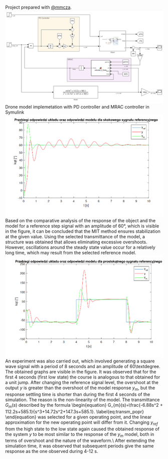 
Project prepared with [@mmcza](https://www.github.com/mmcza).
![drone_with_adaptive_control_model_reference](https://github.com/dariak153/Adaptive_Control_Flapping_Wings_Drone/blob/main/drone_with_MRAC.png)
Drone model implemetation with PD controller and MRAC controller in Symulink
![step_response](https://github.com/dariak153/Adaptive_Control_Flapping_Wings_Drone/blob/main/step_response_reference_signals.png)
Based on the comparative analysis of the response of the object and the model for a reference step signal with an amplitude of 60&deg;, which is visible in the figure, it can be concluded that the MIT method ensures stabilization at the given value. Using the selected transmittance of the model, a structure was obtained that allows eliminating excessive overshoots. However, oscillations around the steady state value occur for a relatively long time, which may result from the selected reference model.
![square_response](https://github.com/dariak153/Adaptive_Control_Flapping_Wings_Drone/blob/main/square_refence_signals.png)
An experiment was also carried out, which involved generating a square wave signal with a period of 8 seconds and an amplitude of 60\textdegree. The obtained graphs are visible in the figure. It was observed that for the first 4 seconds (first low state) the course is analogous to that obtained for a unit jump. After changing the reference signal level, the overshoot at the output $y$ is greater than the overshoot of the model response $y_{m}$, but the response settling time is shorter than during the first 4 seconds of the simulation. The reason is the non-linearity of the model. The transmittance $G_{m}(s)$ described by the formula 
\begin{equation}
    G_{m}(s)=\frac{-6.88s^2 + 112.2s+585.1}{s^3+14.72s^2+147.3s+585.1}.
    \label{eq:transm_popr}
\end{equation}
 was selected for a given operating point, and the linear approximation for the new operating point will differ from it. Changing $y_{ref}$ from the high state to the low state again caused the obtained response of the system $y$ to be most similar to the response of the $y_m$ model, both in terms of overshoot and the nature of the waveform.\\
After extending the simulation time, it was observed that subsequent periods give the same response as the one observed during 4-12 s.

